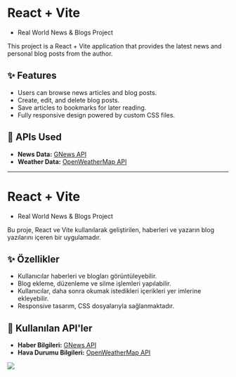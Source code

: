 # React + Vite 
- Real World News & Blogs Project

This project is a React + Vite application that provides the latest news and personal blog posts from the author.  

## ✨ Features  
- Users can browse news articles and blog posts.  
- Create, edit, and delete blog posts.  
- Save articles to bookmarks for later reading.  
- Fully responsive design powered by custom CSS files.  

## 🔗 APIs Used  
- **News Data:** [GNews API](https://gnews.io/)  
- **Weather Data:** [OpenWeatherMap API](https://openweathermap.org/api)  

----------------------------------------------------------------------------

# React + Vite 
- Real World News & Blogs Project  

Bu proje, React ve Vite kullanılarak geliştirilen, haberleri ve yazarın blog yazılarını içeren bir uygulamadır.  

## ✨ Özellikler  
- Kullanıcılar haberleri ve blogları görüntüleyebilir.  
- Blog ekleme, düzenleme ve silme işlemleri yapılabilir.  
- Kullanıcılar, daha sonra okumak istedikleri içerikleri yer imlerine ekleyebilir.  
- Responsive tasarım, CSS dosyalarıyla sağlanmaktadır.  

## 🔗 Kullanılan API'ler  
- **Haber Bilgileri:** [GNews API](https://gnews.io/)  
- **Hava Durumu Bilgileri:** [OpenWeatherMap API](https://openweathermap.org/api)  

![](./newsblogsEN.gif)
